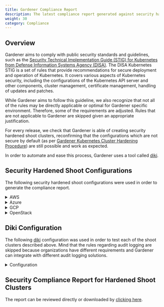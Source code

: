 ```yaml
---
title: Gardener Compliance Report
description: The latest compliance report generated against security hardened shoot clusters
weight: 30
category: Compliance
---
```


## Overview

Gardener aims to comply with public security standards and guidelines, such as the [Security Technical Implementation Guide (STIG) for Kubernetes from Defense Information Systems Agency (DISA)](https://public.cyber.mil/stigs/). The DISA Kubernetes STIG is a set of rules that provide recommendations for secure deployment and operation of Kubernetes. It covers various aspects of Kubernetes security, including the configurations of the Kubernetes API server and other components, cluster management, certificate management, handling of updates and patches.

While Gardener aims to follow this guideline, we also recognize that not all of the rules may be directly applicable or optimal for Gardener specific environment. Therefore, some of the requirements are adjusted. Rules that are not applicable to Gardener are skipped given an appropriate justification.

For every release, we check that Gardener is able of creating security hardened shoot clusters, reconfirming that the configurations which are not secure by default (as per [Gardener Kubernetes Cluster Hardening Procedure](https://gardener.cloud/docs/guides/security-and-compliance/kubernetes-hardening/)) are still possible and work as expected.

In order to automate and ease this process, Gardener uses a tool called [diki](https://github.com/gardener/diki).

## Security Hardened Shoot Configurations

The following security hardened shoot configurations were used in order to generate the compliance report.

<details>
<summary>AWS</summary>
<pre><code>
kind: Shoot
apiVersion: core.gardener.cloud/v1beta1
metadata:
  name: aws
spec:
  cloudProfileName: aws
  kubernetes:
    kubeAPIServer:
      admissionPlugins:
        - name: PodSecurity
          config:
            apiVersion: pod-security.admission.config.k8s.io/v1beta1
            kind: PodSecurityConfiguration
            defaults:
              enforce: baseline
              audit: baseline
              warn: baseline
          disabled: false
      auditConfig:
        auditPolicy:
          configMapRef:
            name: audit-policy
    version: "1.31"
    enableStaticTokenKubeconfig: false
  networking:
    type: calico
    pods: 100.64.0.0/12
    nodes: 10.180.0.0/16
    services: 100.104.0.0/13
    ipFamilies:
      - IPv4
  provider:
    type: aws
    controlPlaneConfig:
      apiVersion: aws.provider.extensions.gardener.cloud/v1alpha1
      kind: ControlPlaneConfig
    infrastructureConfig:
      apiVersion: aws.provider.extensions.gardener.cloud/v1alpha1
      kind: InfrastructureConfig
      networks:
        vpc:
          cidr: 10.180.0.0/16
        zones:
          - internal: 10.180.48.0/20
            name: eu-west-1c
            public: 10.180.32.0/20
            workers: 10.180.0.0/19
    workers:
      - cri:
          name: containerd
        name: worker-kkfk1
        machine:
          type: m5.large
          image:
            name: gardenlinux
          architecture: amd64
        maximum: 2
        minimum: 2
        maxSurge: 1
        maxUnavailable: 0
        volume:
          type: gp3
          size: 50Gi
        zones:
          - eu-west-1c
    workersSettings:
      sshAccess:
        enabled: false
  purpose: evaluation
  region: eu-west-1
  secretBindingName: secretBindingName
</code></pre>
</details>
<details>
<summary>Azure</summary>
<pre><code>
kind: Shoot
apiVersion: core.gardener.cloud/v1beta1
metadata:
  name: azure
spec:
  cloudProfileName: az
  kubernetes:
    kubeAPIServer:
      admissionPlugins:
        - name: PodSecurity
          config:
            apiVersion: pod-security.admission.config.k8s.io/v1beta1
            kind: PodSecurityConfiguration
            defaults:
              enforce: baseline
              audit: baseline
              warn: baseline
          disabled: false
      auditConfig:
        auditPolicy:
          configMapRef:
            name: audit-policy
    version: "1.31"
    enableStaticTokenKubeconfig: false
  networking:
    type: calico
    pods: 100.64.0.0/12
    nodes: 10.180.0.0/16
    services: 100.104.0.0/13
    ipFamilies:
      - IPv4
  provider:
    type: azure
    controlPlaneConfig:
      apiVersion: azure.provider.extensions.gardener.cloud/v1alpha1
      kind: ControlPlaneConfig
    infrastructureConfig:
      apiVersion: azure.provider.extensions.gardener.cloud/v1alpha1
      kind: InfrastructureConfig
      networks:
        vnet:
          cidr: 10.180.0.0/16
        workers: 10.180.0.0/16
      zoned: true
    workers:
      - cri:
          name: containerd
        name: worker-g7p4p
        machine:
          type: Standard_A4_v2
          image:
            name: gardenlinux
          architecture: amd64
        maximum: 2
        minimum: 2
        maxSurge: 1
        maxUnavailable: 0
        volume:
          type: StandardSSD_LRS
          size: 50Gi
        zones:
          - '3'
    workersSettings:
      sshAccess:
        enabled: false
  purpose: evaluation
  region: westeurope
  secretBindingName: secretBindingName
</code></pre>
</details>
<details>
<summary>GCP</summary>
<pre><code>
kind: Shoot
apiVersion: core.gardener.cloud/v1beta1
metadata:
  name: gcp
spec:
  cloudProfileName: gcp
  kubernetes:
    kubeAPIServer:
      admissionPlugins:
        - name: PodSecurity
          config:
            apiVersion: pod-security.admission.config.k8s.io/v1beta1
            kind: PodSecurityConfiguration
            defaults:
              enforce: baseline
              audit: baseline
              warn: baseline
          disabled: false
      auditConfig:
        auditPolicy:
          configMapRef:
            name: audit-policy
    version: "1.31"
    enableStaticTokenKubeconfig: false
  networking:
    type: calico
    pods: 100.64.0.0/12
    nodes: 10.180.0.0/16
    services: 100.104.0.0/13
    ipFamilies:
      - IPv4
  provider:
    type: gcp
    controlPlaneConfig:
      apiVersion: gcp.provider.extensions.gardener.cloud/v1alpha1
      kind: ControlPlaneConfig
      zone: europe-west1-b
    infrastructureConfig:
      apiVersion: gcp.provider.extensions.gardener.cloud/v1alpha1
      kind: InfrastructureConfig
      networks:
        workers: 10.180.0.0/16
    workers:
      - cri:
          name: containerd
        name: worker-bex82
        machine:
          type: n1-standard-2
          image:
            name: gardenlinux
          architecture: amd64
        maximum: 2
        minimum: 2
        maxSurge: 1
        maxUnavailable: 0
        volume:
          type: pd-balanced
          size: 50Gi
        zones:
          - europe-west1-b
    workersSettings:
      sshAccess:
        enabled: false
  purpose: evaluation
  region: europe-west1
  secretBindingName: secretBindingName
</code></pre>
</details>
<details>
<summary>OpenStack</summary>
<pre><code>
kind: Shoot
apiVersion: core.gardener.cloud/v1beta1
metadata:
  name: openstack
spec:
  cloudProfileName: converged-cloud-cp
  kubernetes:
    kubeAPIServer:
      admissionPlugins:
        - name: PodSecurity
          config:
            apiVersion: pod-security.admission.config.k8s.io/v1beta1
            kind: PodSecurityConfiguration
            defaults:
              enforce: baseline
              audit: baseline
              warn: baseline
          disabled: false
      auditConfig:
        auditPolicy:
          configMapRef:
            name: audit-policy
    version: "1.31"
    enableStaticTokenKubeconfig: false
  networking:
    type: calico
    pods: 100.64.0.0/12
    nodes: 10.180.0.0/16
    services: 100.104.0.0/13
    ipFamilies:
      - IPv4
  provider:
    type: openstack
    controlPlaneConfig:
      apiVersion: openstack.provider.extensions.gardener.cloud/v1alpha1
      kind: ControlPlaneConfig
      loadBalancerProvider: f5
    infrastructureConfig:
      apiVersion: openstack.provider.extensions.gardener.cloud/v1alpha1
      kind: InfrastructureConfig
      networks:
        workers: 10.180.0.0/16
      floatingPoolName: FloatingIP-external-cp
    workers:
      - cri:
          name: containerd
        name: worker-dqty2
        machine:
          type: g_c2_m4
          image:
            name: gardenlinux
          architecture: amd64
        maximum: 2
        minimum: 2
        maxSurge: 1
        maxUnavailable: 0
        zones:
          - eu-de-1b
    workersSettings:
      sshAccess:
        enabled: false
  purpose: evaluation
  region: eu-de-1
  secretBindingName: secretBindingName
</code></pre>
</details>

## Diki Configuration

The following [diki](https://github.com/gardener/diki) configuration was used in order to test each of the shoot clusters described above. Mind that the rules regarding audit logging are skipped because organizations have different requirements and Gardener can integrate with different audit logging solutions.

<details>
<summary>Configuration</summary>
<pre><code>
metadata: ...
providers:
- id: gardener
  name: Gardener
  metadata: ...
  args: ...
  rulesets:
  - id: disa-kubernetes-stig
    name: DISA Kubernetes Security Technical Implementation Guide
    version: v2r1
    args:
      maxRetries: 5
    ruleOptions: 
    - ruleID: "242402"
      skip:
        enabled: true
        justification: Gardener can integrate with different audit logging solutions
    - ruleID: "242403"
      skip:
        enabled: true
        justification: Gardener can integrate with different audit logging solutions
    - ruleID: "242414"
      args:
        acceptedPods:
        - podMatchLabels:
            k8s-app: node-local-dns
          namespaceMatchLabels:
            kubernetes.io/metadata.name: kube-system
          justification: "node local dns requires port 53 in order to operate properly"
          ports:
          - 53
    - ruleID: "242445"
      args:
        expectedFileOwner:
          users: ["0", "65532"]
          groups: ["0", "65532"]
    - ruleID: "242446"
      args:
        expectedFileOwner:
          users: ["0", "65532"]
          groups: ["0", "65532"]
    - ruleID: "242451"
      args:
        expectedFileOwner:
          users: ["0", "65532"]
          groups: ["0", "65532"]
    - ruleID: "242462"
      skip:
        enabled: true
        justification: Gardener can integrate with different audit logging solutions
    - ruleID: "242463"
      skip:
        enabled: true
        justification: Gardener can integrate with different audit logging solutions
    - ruleID: "242464"
      skip:
        enabled: true
        justification: Gardener can integrate with different audit logging solutions
    - ruleID: "245543"
      args:
        acceptedTokens:
        - user: "health-check"
          uid: "health-check"
    - ruleID: "254800"
      args:
        minPodSecurityStandardsProfile: "baseline"
output:
  minStatus: Passed
</code></pre>
</details>

## Security Compliance Report for Hardened Shoot Clusters

The report can be reviewed directly or downloaded by <a href='./hardened_shoots_report.md' download>clicking here</a>.


